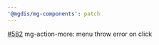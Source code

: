 ```yaml
---
'@mgdis/mg-components': patch
---
```


[#582](https://gitlab.mgdis.fr/core/core-ui/core-ui/-/issues/582) mg-action-more: menu throw error on click
